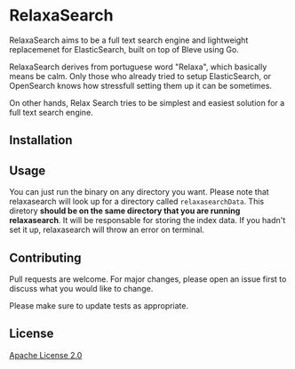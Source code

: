 # RelaxaSearch

RelaxaSearch aims to be a full text search engine and lightweight replacemenet for ElasticSearch, built on top of Bleve using Go.

RelaxaSearch derives from portuguese word "Relaxa", which basically means be calm. Only those who already tried to setup ElasticSearch, or OpenSearch knows how stressfull setting them up it can be sometimes.

On other hands, Relax Search tries to be simplest and easiest solution for a full text search engine.

## Installation



## Usage
You can just run the binary on any directory you want. Please note that relaxasearch will look up for a directory called `relaxasearchData`. This diretory **should be on the same directory that you are running relaxasearch**. It will be responsable for storing the index data. If you hadn't set it up, relaxasearch will throw an error on terminal. 


## Contributing

Pull requests are welcome. For major changes, please open an issue first
to discuss what you would like to change.

Please make sure to update tests as appropriate.

## License

[Apache License 2.0](https://choosealicense.com/licenses/apache-2.0/)